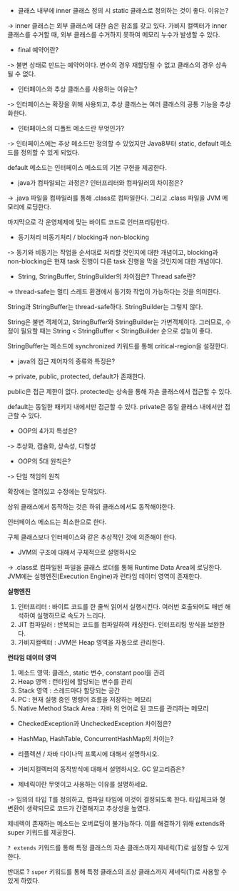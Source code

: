 
+ 클래스 내부에 inner 클래스 정의 시 static 클래스로 정의하는 것이 좋다. 이유는?

-> inner 클래스는 외부 클래스에 대한 숨은 참조를 갖고 있다. 가비지 컬렉터가 inner 클래스를 수거할 때, 외부 클래스를 수거하지 못하여 메모리 누수가 발생할 수 있다.

+ final 예약어란?

-> 불변 상태로 만드는 예약어이다. 변수의 경우 재할당될 수 없고 클래스의 경우 상속될 수 없다.

+ 인터페이스와 추상 클래스를 사용하는 이유는? 

-> 인터페이스는 확장을 위해 사용되고, 추상 클래스는 여러 클래스의 공통 기능을 추상화한다.

+ 인터페이스의 디폴트 메소드란 무엇인가?

-> 인터페이스에는 추상 메소드만 정의할 수 있었지만 Java8부터 static, default 메소드를 정의할 수 있게 되었다.

default 메소드는 인터페이스 메소드의 기본 구현을 제공한다. 

+ java가 컴파일되는 과정은? 인터프리터와 컴파일러의 차이점은?

-> .java 파일을 컴파일러를 통해 .class로 컴파일한다. 그리고 .class 파일을 JVM 메모리에 로딩한다.

마지막으로 각 운영체제에 맞는 바이트 코드로 인터프리팅한다.

+ 동기처리 비동기처리 / blocking과 non-blocking

-> 동기와 비동기는 작업을 순서대로 처리할 것인지에 대한 개념이고, blocking과 non-blocking은 현재 task 진행이 다른 task 진행을 막을 것인지에 대한 개념이다.

+ String, StringBuffer, StringBuilder의 차이점은? Thread safe란?

-> thread-safe는 멀티 스레드 환경에서 동기화 작업이 가능하다는 것을 의미한다.

String과 StringBuffer는 thread-safe하다. StringBuilder는 그렇지 않다.

String은 불변 객체이고, StringBuffer와 StringBuilder는 가변객체이다. 그러므로, 수정이 필요할 때는 String < StringBuffer < StringBuilder 순으로 성능이 좋다.

StringBuffer는 메소드에 synchronized 키워드를 통해 critical-region을 설정한다.

+ java의 접근 제어자의 종류와 특징은?

-> private, public, protected, default가 존재한다.

public은 접근 제한이 없다. protected는 상속을 통해 자손 클래스에서 접근할 수 있다.

default는 동일한 패키지 내에서만 접근할 수 있다. private은 동일 클래스 내에서만 접근할 수 있다.

+ OOP의 4가지 특성은?

-> 추상화, 캡슐화, 상속성, 다형성


+ OOP의 5대 원칙은?

-> 단일 책임의 원칙

확장에는 열려있고 수정에는 닫혀있다. 

상위 클래스에서 동작하는 것은 하위 클래스에서도 동작해야한다. 

인터페이스 메소드는 최소한으로 한다.

구체 클래스보다 인터페이스와 같은 추상적인 것에 의존해야 한다.


+ JVM의 구조에 대해서 구체적으로 설명하시오

-> .class로 컴파일된 파일을 클래스 로더를 통해 Runtime Data Area에 로딩한다. JVM에는 실행엔진(Execution Engine)과  런타임 데이터 영역이 존재한다.

**실행엔진**

1. 인터프리터 : 바이트 코드를 한 줄씩 읽어서 실행시킨다. 여러번 호출되어도 매번 해석하여 실행하므로 속도가 느리다.
2. JIT 컴파일러 : 반복되는 코드를 컴파일하여 캐싱한다. 인터프리팅 방식을 보완한다.
3. 가비지컬렉터 : JVM은 Heap 영역을 자동으로 관리한다. 

**런타임 데이터 영역**
1. 메소드 영역: 클래스, static 변수, constant pool을 관리
2. Heap 영역 : 런타임에 할당되는 변수를 관리
3. Stack 영역 : 스레드마다 할당되는 공간
4. PC : 현재 실행 중인 명령어 흐름을 저장하는 메모리
5. Native Method Stack Area : 자바 외 언어로 된 코드를 관리하는 메모리


+ CheckedException과 UncheckedException 차이점은?

+ HashMap, HashTable, ConcurrentHashMap의 차이는?
+ 리플렉션 / 자바 다이나믹 프록시에 대해서 설명하시오.
+ 가비지컬렉터의 동작방식에 대해서 설명하시오. GC 알고리즘은?
+ 제네릭이란 무엇이고 사용하는 이유를 설명하세요.

-> 임의의 타입 T를 정의하고, 컴파일 타임에 이것이 결정되도록 한다. 타입체크와 형 변환이 생략되므로 코드가 간결해지고 추상성을 높였다.

제네렉이 존재하는 메소드는 오버로딩이 불가능하다. 이를 해결하기 위해 extends와 super 키워드를 제공한다.

```? extends``` 키워드를 통해 특정 클래스의 자손 클래스까지 제네릭(T)로 설정할 수 있게 한다.

반대로 ? ```super``` 키워드를 통해 특정 클래스의 조상 클래스까지 제네릭(T)로 사용할 수 있게 하였다.

